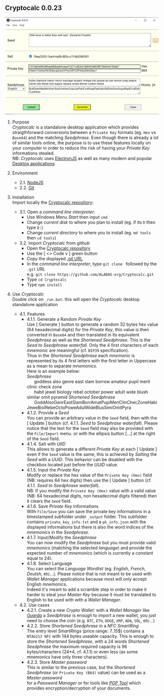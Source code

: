 ## Cryptocalc 0.0.23
![](https://github.com/ALADAS-org/Cryptocalc/blob/master/_doc/Screenshots/v0_0_23.png)
1. Purpose\
   _Cryptocalc_ is a standalone desktop application which provides straigthforward
   conversions between a `Private Key` formats (eg. `Hex` vs `Base64`) and the matching _Seedphrase_. 
   Even though there is already a lot of similar tools online, the purpose is to use these features
   locally on your computer in order to reduce the risk of having your _Private Key_ informations stealed.   
   NB: _Cryptocalc_ uses [ElectronJS](https://www.electronjs.org/) as well as many modern and popular
       [Desktop applications](https://en.wikipedia.org/wiki/List_of_software_using_Electron)
   
2. Environment
    + 2.1. [NodeJS](https://nodejs.org/en/)
	+ 2.2. [Git](https://git-scm.com/)
	
3. Installation  
   Import locally the [Cryptocalc repository](https://github.com/ALADAS-org/Cryptocalc):
    + 3.1. Open a _command line interpreter_:
		* Use Windows Menu _Start_ then input `cmd`
		* Change _current disk_ to where you plan to install (eg. if its `D` then type `D:`)
		* Change _current directory_ to where you to install (eg. `md tools` then `cd tools`)
	+ 3.2. Import _Cryptocalc_ from _github_
		* Open the [Cryptocalc repository](https://github.com/ALADAS-org/Cryptocalc) 
		* Use the [ <> Code v ] green button
		* Copy the displayed [.git URL](https://github.com/ALADAS-org/Cryptocalc.git)
		* In the _command line interpreter_, type `git clone ` followed by the `.git` URL\
		  e.g. `git clone https://github.com/ALADAS-org/Cryptocalc.git`
        * Type `cd Cryptocalc`	
        * Type `npm install`		
		
4. Use _Cryptocalc_  
   Double click on `_run.bat`: this will open the _Cryptocalc_ desktop standalone application
    + 4.1. Features
		* 4.1.1. Generate a Random _Private Key_  
		Use [ Generate ] button to generate a random 32 bytes hex value (64 hexadecimal digits) for the _Private Key_,
		this value is then converted in `Base64` and then translated in its equivalent _Seedphrase_ 
        as well as the _Shortened Seedphrase_. This is the _Seed to Seedphrase waterfall_. 
		Only the 4 first characters of each _mnemonic_ are meaningful (cf. `BIP39` specification).    
		Thus in the _Shortened Seedphrase_ each _mnemonic_ is represented by its 4 first letters
		with the first letter in Uppercase as a mean to separate _mnemonics_. \
		Here is an example below:  
        _Seedphrase_  
		&nbsp;&nbsp;&nbsp;&nbsp;&nbsp;&nbsp;goddess also genre east slam borrow amateur pupil merit clinic check zone \
		&nbsp;&nbsp;&nbsp;&nbsp;&nbsp;&nbsp;habit jewel biology rebel october power adult wide blush similar omit pyramid
        _Shortened Seedphrase_  
		&nbsp;&nbsp;&nbsp;&nbsp;&nbsp;&nbsp;GoddAlsoGenrEastSlamBorrAmatPupiMeriClinChecZoneHabiJeweBiolRebeOctoPoweAdulWideBlusSimiOmitPyra 			
        * 4.1.2. Provide a _Seed_  
		You can provide an arbitrary value in the `Seed` field, then with the [ Update ] button (cf. 4.1.1. _Seed to Seedphrase waterfall_).
		Please notice that the text for the `Seed` field may also be provided with the `File/Import` menu. 
		or with the ellipsis button [...] at the right of the `Seed` field. 
		* 4.1.4. Salt with _UIID_  
		This allows to generate a different _Private Key_ at each [ Update ] even if the `Seed` value is the same, this is achieved by _Salting_
		the _Seed_ with a _UUID_. This behavior can be disabled with the checkbox located just before the _UUID_ value.
		* 4.1.5. Input the _Private Key_  
		Modify or replace the hex value of the `Private Key (Hex)` field (NB: requires 64 hex digits) then use the [ Update ]
        button (cf. 4.1.1. _Seed to Seedphrase waterfall_).  		
		NB: If you modify the `Private Key (Hex)` value with a valid value (NB: 64 hexadecimal digits, non hexadecimal 
		digits filtered) then it clears the `Seed` field.
		* 4.1.6. Save _Private Key_ informations  
		With `File/Save` you can save the private key informations in a timestamped subfolder under `_output` folder.
		This subfolder contains `private_key_info.txt` and a `pk_info.json` with the displayed informations but there is also
		the word indices of the _mnemonics_ in the _Seedphrase_. 
		* 4.1.7. Input/Modify the _Seedphrase_  
		You can now modify the _Seedphrase_ but you must provide valid _mnemonics_ (matching the selected _language_) and 
		provide the expected number of _mnemonics_ (which is currently a constant equal to 24). 
		* 4.1.8. Select Language    
		You can select the _Language Wordlist_ (eg. _English_, _French_, _Deutsh_, etc...). Please notice
        that is not meant to be used with _Wallet Manager_ applications because most will only accept English mnemonics.  
        Indeed it's meant to add a scramble step in order to make it harder to steal your _Master Key_ because
        it must be translated to English to be used with with a _Wallet Manager_. 		  
   + 4.2. Use cases  
       * 4.2.1. Create a new _Crypto Wallet_: with a _Wallet Manager_ like [_Guarda_](https://https://guarda.com/) a _Seedphrase_
       is enough to import a new wallet, you just need to choose the coin (e.g. `BTC`, `ETH`, `DOGE`, `XRP`, `ADA`, `SOL`, etc...)   
       * 4.2.2. Store _Shortened Seedphrase_ in a _NFC SmartRing_  
       The entry level _SmartRings_ (price range: 7..15$) contains a `NTAG213 NFC` with 144 bytes useable capacity.
	   This is enough to store the _Shortened Seedphrase_, with a 24 words _Shortened Seedphrase_ 
	   the maximum required capacity is 96 bytes/characters (24*4, cf. 4.1.1) or even less (as some mnemonics have only three characters).   
       * 4.2.3. Store _Master password_   
       This is similar to the previous case, but the _Shortened Seedphrase_ (or `Private Key (B64)` value) can be used as a _Master password_  
       for a _Password Manager_ or for tools like [_PGP Tool_](https://pgptool.github.io) which provides encryption/decryption
	   of your documents. 